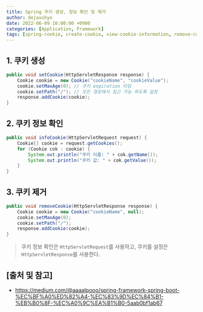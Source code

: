 ```yaml
---
title: Spring 쿠키 생성, 정보 확인 및 제거
author: dejavuhyo
date: 2022-06-09 16:00:00 +0900
categories: [Application, Framework]
tags: [spring-cookie, create-cookie, view-cookie-information, remove-cookie, 스프링-쿠키, 쿠키-생성, 쿠키-정보-확인, 쿠키-제거]
---
```


## 1. 쿠키 생성

```java
public void setCookie(HttpServletResponse response) {
    Cookie cookie = new Cookie("cookieName", "cookieValue");
    cookie.setMaxAge(0); // 쿠키 expiration 타임
    cookie.setPath("/"); // 모든 경로에서 접근 가능 하도록 설정
    response.addCookie(cookie);
}
```

## 2. 쿠키 정보 확인

```java
public void infoCookie(HttpServletRequest request) {
    Cookie[] cookie = request.getCookies();
    for (Cookie cok : cookie) {
        System.out.println("쿠키 이름: " + cok.getName());
        System.out.println("쿠키 값: " + cok.getValue());
    }
}
```

## 3. 쿠키 제거

```java
public void removeCookie(HttpServletResponse response) {
    Cookie cookie = new Cookie("cookieName", null);
    cookie.setMaxAge(0);
    cookie.setPath("/");
    response.addCookie(cookie);
}
```

> 쿠키 정보 확인은 `HttpServletRequest`를 사용하고, 쿠키를 설정은 `HttpServletResponse`를 사용한다.

## [출처 및 참고]
* <https://medium.com/@aaaalpooo/spring-framework-spring-boot-%EC%BF%A0%ED%82%A4-%EC%83%9D%EC%84%B1-%EB%B0%8F-%EC%A0%9C%EA%B1%B0-5aab0bf1ab67>
